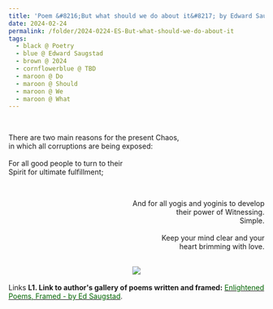 ```yaml
---
title: 'Poem &#8216;But what should we do about it&#8217; by Edward Saugstad'
date: 2024-02-24
permalink: /folder/2024-0224-ES-But-what-should-we-do-about-it
tags:
  - black @ Poetry
  - blue @ Edward Saugstad
  - brown @ 2024
  - cornflowerblue @ TBD
  - maroon @ Do
  - maroon @ Should  
  - maroon @ We
  - maroon @ What  
---
```


<br>

<p>
There are two main reasons for the present Chaos,<br>
in which all corruptions are being exposed:<br>
<br>
For all good people to turn to their<br>
Spirit for ultimate fulfillment;<br>
</p>

<br>

<p style="text-align:right;">
And for all yogis and yoginis to develop<br>
their power of Witnessing.<br>
Simple.<br>
<br>
Keep your mind clear and your<br>
heart brimming with love.<br>
</p>

<br>

<div style="text-align: center"><img src="https://pub-419291371d4c44a1b438e7d5a9e4e904.r2.dev/Poem_'But_what_should_we_do_about_it'_by_Edward_Saugstad.jpg" /></div>

<br>

<wave-list>
<list-title color="DarkSeaGreen" width="25">Links</list-title>
  <list-item color="BlanchedAlmond"  width="285"><b> L1. Link to author's gallery of poems written and framed:</b> <a href="https://imageevent.com/sahaja/art/enlightenedpoemsframedbyedsaugstad"><font color="DarkGreen">Enlightened Poems, Framed - by Ed Saugstad</font></a>. </list-item>
</wave-list>